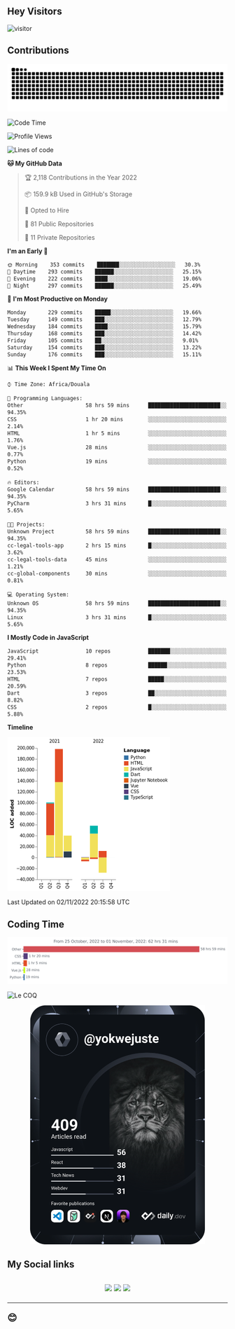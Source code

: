 ## Hey Visitors
![visitor](https://profile-counter.glitch.me/yokwejuste/count.svg)

## Contributions
<p align="center">
  <img src="https://raw.githubusercontent.com/yokwejuste/yokwejuste/output/github-contribution-grid-snake.svg" />
</p>

<!--START_SECTION:waka-->
![Code Time](http://img.shields.io/badge/Code%20Time-1%2C247%20hrs%2015%20mins-blue)

![Profile Views](http://img.shields.io/badge/Profile%20Views-13-blue)

![Lines of code](https://img.shields.io/badge/From%20Hello%20World%20I%27ve%20Written-372%20Thousand%20lines%20of%20code-blue)

**🐱 My GitHub Data** 

> 🏆 2,118 Contributions in the Year 2022
 > 
> 📦 159.9 kB Used in GitHub's Storage 
 > 
> 💼 Opted to Hire
 > 
> 📜 81 Public Repositories 
 > 
> 🔑 11 Private Repositories  
 > 
**I'm an Early 🐤** 

```text
🌞 Morning    353 commits    ███████░░░░░░░░░░░░░░░░░░   30.3% 
🌆 Daytime    293 commits    ██████░░░░░░░░░░░░░░░░░░░   25.15% 
🌃 Evening    222 commits    ████░░░░░░░░░░░░░░░░░░░░░   19.06% 
🌙 Night      297 commits    ██████░░░░░░░░░░░░░░░░░░░   25.49%

```
📅 **I'm Most Productive on Monday** 

```text
Monday       229 commits    █████░░░░░░░░░░░░░░░░░░░░   19.66% 
Tuesday      149 commits    ███░░░░░░░░░░░░░░░░░░░░░░   12.79% 
Wednesday    184 commits    ████░░░░░░░░░░░░░░░░░░░░░   15.79% 
Thursday     168 commits    ███░░░░░░░░░░░░░░░░░░░░░░   14.42% 
Friday       105 commits    ██░░░░░░░░░░░░░░░░░░░░░░░   9.01% 
Saturday     154 commits    ███░░░░░░░░░░░░░░░░░░░░░░   13.22% 
Sunday       176 commits    ███░░░░░░░░░░░░░░░░░░░░░░   15.11%

```


📊 **This Week I Spent My Time On** 

```text
⌚︎ Time Zone: Africa/Douala

💬 Programming Languages: 
Other                    58 hrs 59 mins      ███████████████████████░░   94.35% 
CSS                      1 hr 20 mins        ░░░░░░░░░░░░░░░░░░░░░░░░░   2.14% 
HTML                     1 hr 5 mins         ░░░░░░░░░░░░░░░░░░░░░░░░░   1.76% 
Vue.js                   28 mins             ░░░░░░░░░░░░░░░░░░░░░░░░░   0.77% 
Python                   19 mins             ░░░░░░░░░░░░░░░░░░░░░░░░░   0.52%

🔥 Editors: 
Google Calendar          58 hrs 59 mins      ███████████████████████░░   94.35% 
PyCharm                  3 hrs 31 mins       █░░░░░░░░░░░░░░░░░░░░░░░░   5.65%

🐱‍💻 Projects: 
Unknown Project          58 hrs 59 mins      ███████████████████████░░   94.35% 
cc-legal-tools-app       2 hrs 15 mins       █░░░░░░░░░░░░░░░░░░░░░░░░   3.62% 
cc-legal-tools-data      45 mins             ░░░░░░░░░░░░░░░░░░░░░░░░░   1.21% 
cc-global-components     30 mins             ░░░░░░░░░░░░░░░░░░░░░░░░░   0.81%

💻 Operating System: 
Unknown OS               58 hrs 59 mins      ███████████████████████░░   94.35% 
Linux                    3 hrs 31 mins       █░░░░░░░░░░░░░░░░░░░░░░░░   5.65%

```

**I Mostly Code in JavaScript** 

```text
JavaScript               10 repos            ███████░░░░░░░░░░░░░░░░░░   29.41% 
Python                   8 repos             ██████░░░░░░░░░░░░░░░░░░░   23.53% 
HTML                     7 repos             █████░░░░░░░░░░░░░░░░░░░░   20.59% 
Dart                     3 repos             ██░░░░░░░░░░░░░░░░░░░░░░░   8.82% 
CSS                      2 repos             █░░░░░░░░░░░░░░░░░░░░░░░░   5.88%

```


**Timeline**

![Chart not found](https://raw.githubusercontent.com/yokwejuste/yokwejuste/master/charts/bar_graph.png) 


 Last Updated on 02/11/2022 20:15:58 UTC
<!--END_SECTION:waka-->

## Coding Time

[![wakatime-stats](https://github.com/yokwejuste/yokwejuste/blob/master/images/stat.svg)](https://wakatime.com/@yokwejuste)

![Le COQ](https://metrics.lecoq.io/yokwejuste/)
<p align="center">
  <a href="#"><img src="https://github.com/yokwejuste/yokwejuste/blob/master/devcard.svg" width="400" alt="Yonkeu K. Steve's Dev Card"/></a>
</p>
<h2>My Social links<h2>
<p align="center">
  <a href="https://twitter.com/yokwejuste"><img src="https://img.shields.io/badge/twitter-%231DA1F2.svg?style=for-the-badge&logo=Twitter&logoColor=white"></a>
  <a href="https://linkedin.com/in/yokwejuste"><img src="https://img.shields.io/badge/linkedin-%230077B5.svg?style=for-the-badge&logo=linkedin&logoColor=white"></a>
  <a href="https://instagram.com/yokwejuste0"><img src="https://img.shields.io/badge/instagram-%23E4405F.svg?style=for-the-badge&logo=Instagram&logoColor=white"></a>
</p>
<hr>
😊
